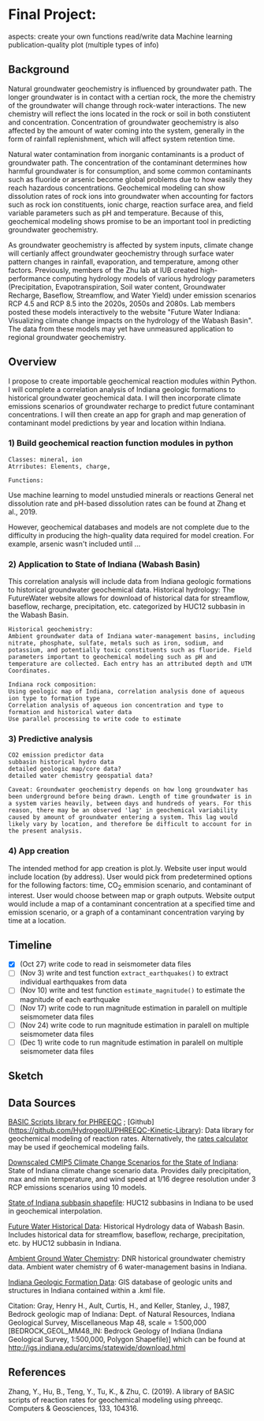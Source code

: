 # Final Project: 

aspects:
create your own functions
read/write data
Machine learning
publication-quality plot (multiple types of info)

## Background
Natural groundwater geochemistry is influenced by groundwater path. The longer groundwater is in contact with a certian rock, the more the chemistry of the groundwater will change through rock-water interactions. The new chemistry will reflect the ions located in the rock or soil in both constiutent and concentration. Concentration of groundwater geochemistry is also affected by the amount of water coming into the system, generally in the form of rainfall replenishment, which will affect system retention time.

Natural water contamination from inorganic contaminants is a product of groundwater path. The concentration of the contaminant determines how harmful groundwater is for consumption, and some common contaminants such as fluoride or arsenic become global problems due to how easily they reach hazardous concentrations. Geochemical modeling can show dissolution rates of rock ions into groundwater when accounting for factors such as rock ion constituents, ionic charge, reaction surface area, and field variable parameters such as pH and temperature. Because of this, geochemical modeling shows promise to be an important tool in predicting groundwater geochemistry.  

As groundwater geochemistry is affected by system inputs, climate change will certianly affect groundwater geochemistry through surface water pattern changes in rainfall, evaporation, and temperature, among other factors. Previously, members of the Zhu lab at IUB created high-performance computing hydrology models of various hydrology parameters (Precipitation, Evapotranspiration, Soil water content, Groundwater Recharge, Baseflow, Streamflow, and Water Yield) under emission scenarios RCP 4.5 and RCP 8.5 into the 2020s, 2050s and 2080s. Lab members posted these models interactively to the website "Future Water Indiana: Visualizing climate change impacts on the hydrology of the Wabash Basin". The data from these models may yet have unmeasured application to regional groundwater geochemistry.



## Overview
I propose to create importable geochemical reaction modules within Python.
I will complete a correlation analysis of Indiana geologic formations to historical groundwater geochemical data.
I will then incorporate climate emissions scenarios of groundwater recharge to predict future contaminant concentrations. 
I will then create an app for graph and map generation of contaminant model predictions by year and location within Indiana.

### 1) Build geochemical reaction function modules in python

    Classes: mineral, ion
    Atrributes: Elements, charge, 

    Functions: 
Use machine learning to model unstudied minerals or reactions
    General net dissolution rate and pH-based dissolution rates can be found at Zhang et al., 2019.

However, geochemical databases and models are not complete due to the difficulty in producing the high-quality data required for model creation.
    For example, arsenic wasn't included until ...


### 2) Application to State of Indiana (Wabash Basin)
This correlation analysis will include data from Indiana geologic formations to historical groundwater geochemical data.
    Historical hydrology: 
    The FutureWater website allows for download of historical data for streamflow, baseflow, recharge, precipitation, etc. categorized by HUC12 subbasin in the Wabash Basin. 

    Historical geochemistry:
    Ambient groundwater data of Indiana water-management basins, including nitrate, phosphate, sulfate, metals such as iron, sodium, and potassium, and potentially toxic constituents such as fluoride. Field parameters important to geochemical modeling such as pH and temperature are collected. Each entry has an attributed depth and UTM Coordinates. 

    Indiana rock composition:
    Using geologic map of Indiana, correlation analysis done of aqueous ion type to formation type
    Correlation analysis of aqueous ion concentration and type to formation and historical water data
    Use parallel processing to write code to estimate 

### 3) Predictive analysis  
    CO2 emission predictor data 
    subbasin historical hydro data
    detailed geologic map/core data?
    detailed water chemistry geospatial data?

    Caveat: Groundwater geochemistry depends on how long groundwater has been underground before being drawn. Length of time groundwater is in a system varies heavily, between days and hundreds of years. For this reason, there may be an observed 'lag' in geochemical variability caused by amount of groundwater entering a system. This lag would likely vary by location, and therefore be difficult to account for in the present analysis. 


### 4) App creation
The intended method for app creation is plot.ly.
Website user input would include location (by address). User would pick from predetermined options for the following factors: time, CO<sub>2</sub> emmision scenario, and contaminant of interest. User would choose between map or graph outputs. 
Website output would include a map of a contaminant concentration at a specified time and emission scenario, or a graph of a contaminant concentration varying by time at a location.

## Timeline
- [x] (Oct 27) write code to read in seismometer data files
- [ ] (Nov 3) write and test function `extract_earthquakes()` to extract individual earthquakes from data
- [ ] (Nov 10) write and test function `estimate_magnitude()` to estimate the magnitude of each earthquake
- [ ] (Nov 17) write code to run magnitude estimation in paralell on multiple seismometer data files
- [ ] (Nov 24) write code to run magnitude estimation in paralell on multiple seismometer data files
- [ ] (Dec 1) write code to run magnitude estimation in paralell on multiple seismometer data files

## Sketch


## Data Sources
[BASIC Scripts library for PHREEQC](http://149.165.154.118/basic_scripts/basic_scripts.php) ; [Github] (https://github.com/HydrogeoIU/PHREEQC-Kinetic-Library): Data library for geochemical modeling of reaction rates. 
Alternatively, the [rates calculator](https://hydrogeochem.earth.indiana.edu/software/index.html) may be used if geochemical modeling fails. 

[Downscaled CMIP5 Climate Change Scenarios for the State of Indiana](https://www.crc.nd.edu/~kbyun/CMIP5_IN_CCIA.html): State of Indiana climate change scenario data. Provides daily precipitation, max and min temperature, and wind speed at 1/16 degree resolution under 3 RCP emissions scenarios using 10 models. 

[State of Indiana subbasin shapefile](https://figshare.com/articles/dataset/Wabash_River_Basin_USGS_NHD_HUC_12_polygon_shapefile/8398394): HUC12 subbasins in Indiana to be used in geochemical interpolation.

[Future Water Historical Data](https://analysis.futurewater.indiana.edu/?_gl=1*1nsy30f*_ga*MjA2OTI3MjMyMy4xNjkyNTkxMjc5*_ga_61CH0D2DQW*MTY5ODA3MTE4MS4yNC4xLjE2OTgwNzIxMTUuNjAuMC4w): Historical Hydrology data of Wabash Basin. Includes historical data for streamflow, baseflow, recharge, precipitation, etc. by HUC12 subbasin in Indiana. 

[Ambient Ground Water Chemistry](https://www.in.gov/dnr/water/publications/ambient-ground-water-chemistry/ ): DNR historical groundwater chemistry data. Ambient water chemistry of 6 water-management basins in Indiana.

[Indiana Geologic Formation Data](https://mrdata.usgs.gov/geology/state/state.php?state=IN):
GIS database of geologic units and structures in Indiana contained within a .kml file.

Citation:
Gray, Henry H., Ault, Curtis, H., and Keller, Stanley, J., 1987, Bedrock geologic map of Indiana: Dept. of Natural Resources, Indiana Geological Survey, Miscellaneous Map 48, scale = 1:500,000
[BEDROCK_GEOL_MM48_IN: Bedrock Geology of Indiana (Indiana Geological Survey, 1:500,000, Polygon Shapefile)] which can be found at http://igs.indiana.edu/arcims/statewide/download.html

## References


Zhang, Y., Hu, B., Teng, Y., Tu, K., & Zhu, C. (2019). A library of BASIC scripts of reaction rates for geochemical modeling using phreeqc. Computers & Geosciences, 133, 104316. 